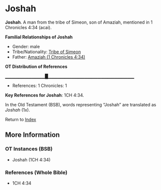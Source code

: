 # Joshah
**Joshah**. 
A man from the tribe of Simeon, son of Amaziah, mentioned in 1 Chronicles 4:34 (acai). 




**Familial Relationships of Joshah**


* Gender: male
* Tribe/Nationality: [Tribe of Simeon](../../../groups/md/acai/Simeon.md)
* Father: [Amaziah (1 Chronicles 4:34)](Amaziah.2.md)


**OT Distribution of References**

▁▁▁▁▁▁▁▁▁▁▁▁█▁▁▁▁▁▁▁▁▁▁▁▁▁▁▁▁▁▁▁▁▁▁▁▁▁▁
* References: 1 Chronicles: 1



**Key References for Joshah**: 
1CH 4:34. 


In the Old Testament (BSB), words representing “Joshah” are translated as 
*Joshah* (1x). 




Return to [Index](00-Index.md)

## More Information

### OT Instances (BSB)

* Joshah (1CH 4:34)



### References (Whole Bible)

* 1CH 4:34



